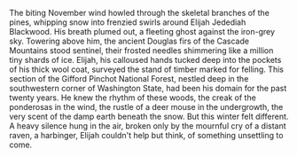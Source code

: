 The biting November wind howled through the skeletal branches of the pines, whipping snow into frenzied swirls around Elijah Jedediah Blackwood.  His breath plumed out, a fleeting ghost against the iron-grey sky.  Towering above him, the ancient Douglas firs of the Cascade Mountains stood sentinel, their frosted needles shimmering like a million tiny shards of ice. Elijah, his calloused hands tucked deep into the pockets of his thick wool coat, surveyed the stand of timber marked for felling. This section of the Gifford Pinchot National Forest, nestled deep in the southwestern corner of Washington State, had been his domain for the past twenty years. He knew the rhythm of these woods, the creak of the ponderosas in the wind, the rustle of a deer mouse in the undergrowth, the very scent of the damp earth beneath the snow.  But this winter felt different.  A heavy silence hung in the air, broken only by the mournful cry of a distant raven, a harbinger, Elijah couldn't help but think, of something unsettling to come.
